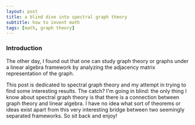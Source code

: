 ```yaml
---
layout: post
title: a blind dive into spectral graph theory
subtitle: how to invent math
tags: [math, graph theory]
---
```


### Introduction
The other day, I found out that one can study graph theory or graphs under a linear algebra framework by analyzing the adjacency matrix representation of the graph. 

This post is dedicated to spectral graph theory and my attempt in trying to find some interesting results. The catch? I'm going in blind: the only thing I know about spectral graph theory is that there is a connection between graph theory and linear algebra. I have no idea what sort of theorems or ideas exist apart from this very interesting bridge between two seemingly separated frameworks. So sit back and enjoy!

